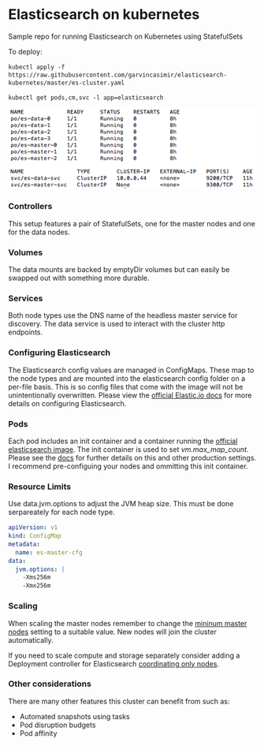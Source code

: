 # Elasticsearch on kubernetes
Sample repo for running Elasticsearch on Kubernetes using StatefulSets

To deploy:
```
kubectl apply -f https://raw.githubusercontent.com/garvincasimir/elasticsearch-kubernetes/master/es-cluster.yaml
```

```
kubectl get pods,cm,svc -l app=elasticsearch
```
![Cluster Output](cluster.png)

 ### Controllers
This setup features a pair of StatefulSets, one for the master nodes and one for the data nodes. 

### Volumes
The data mounts are backed by emptyDir volumes but can easily be swapped out with something more durable.

### Services
Both node types use the DNS name of the headless master service for discovery. The data service is used to interact with the cluster http endpoints.

### Configuring Elasticsearch
The Elasticsearch config values are managed in ConfigMaps. These map to the node types and are mounted into the elasticsearch config folder on a per-file basis. This is so config files that come with the image will not be unintentionally overwritten. Please view the [official Elastic.io docs](https://www.elastic.co/guide/en/elasticsearch/reference/current/settings.html) for more details on configuring Elasticsearch.

### Pods 
Each pod includes an init container and a container running the [official elasticsearch image](https://www.docker.elastic.co). The init container is used to set *vm.max_map_count*. Please see the [docs](https://www.elastic.co/guide/en/elasticsearch/reference/current/docker.html#docker-cli-run-prod-mode) for further details on this and other production settings. I recommend pre-configuing your nodes and ommitting this init container. 

### Resource Limits
Use data.jvm.options to adjust the JVM heap size. This must be done serpareately for each node type.

```yaml
apiVersion: v1
kind: ConfigMap
metadata:
  name: es-master-cfg
data:
  jvm.options: |
    -Xms256m
    -Xmx256m
```

### Scaling
When scaling the master nodes remember to change the [mininum master nodes](https://www.elastic.co/guide/en/elasticsearch/guide/1.x/_important_configuration_changes.html#_minimum_master_nodes) setting to a suitable value. New nodes will join the cluster automatically. 

If you need to scale compute and storage separately consider adding a Deployment controller for Elasticsearch [coordinating only nodes](https://www.elastic.co/guide/en/elasticsearch/reference/current/modules-node.html#coordinating-only-node).

### Other considerations
There are many other features this cluster can benefit from such as:
  * Automated snapshots using tasks
  *  Pod disruption budgets
  *  Pod affinity